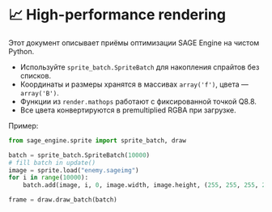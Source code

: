 # 📈 High-performance rendering

Этот документ описывает приёмы оптимизации SAGE Engine на чистом Python.

- Используйте `sprite_batch.SpriteBatch` для накопления спрайтов без списков.
- Координаты и размеры хранятся в массивах `array('f')`, цвета — `array('B')`.
- Функции из `render.mathops` работают с фиксированной точкой Q8.8.
- Все цвета конвертируются в premultiplied RGBA при загрузке.

Пример:

```python
from sage_engine.sprite import sprite_batch, draw

batch = sprite_batch.SpriteBatch(10000)
# fill batch in update()
image = sprite.load("enemy.sageimg")
for i in range(10000):
    batch.add(image, i, 0, image.width, image.height, (255, 255, 255, 255))

frame = draw.draw_batch(batch)
```
